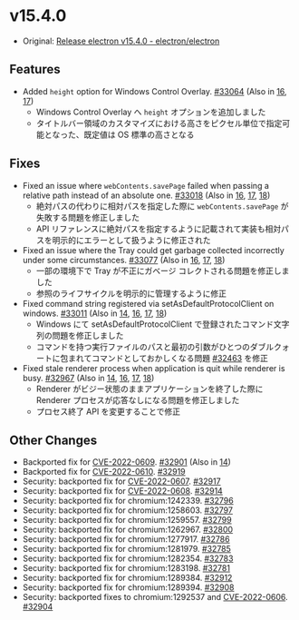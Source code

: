 # v15.4.0

- Original: [Release electron v15.4.0 - electron/electron](https://github.com/electron/electron/releases/tag/v15.4.0)

## Features

- Added `height` option for Windows Control Overlay. [#33064](https://github.com/electron/electron/pull/33064) (Also in [16](https://github.com/electron/electron/pull/33061), [17](https://github.com/electron/electron/pull/32939))
  - Windows Control Overlay へ `height` オプションを追加しました
  - タイトルバー領域のカスタマイズにおける高さをピクセル単位で指定可能となった、既定値は OS 標準の高さとなる

## Fixes

- Fixed an issue where `webContents.savePage` failed when passing a relative path instead of an absolute one. [#33018](https://github.com/electron/electron/pull/33018) (Also in [16](https://github.com/electron/electron/pull/33017), [17](https://github.com/electron/electron/pull/33016), [18](https://github.com/electron/electron/pull/33019))
  - 絶対パスの代わりに相対パスを指定した際に `webContents.savePage` が失敗する問題を修正しました
  - API リファレンスに絶対パスを指定するように記載されて実装も相対パスを明示的にエラーとして扱うように修正された
- Fixed an issue where the Tray could get garbage collected incorrectly under some circumstances. [#33077](https://github.com/electron/electron/pull/33077) (Also in [16](https://github.com/electron/electron/pull/33075), [17](https://github.com/electron/electron/pull/33076), [18](https://github.com/electron/electron/pull/33074))
  - 一部の環境下で Tray が不正にガベージ コレクトされる問題を修正しました
  - 参照のライフサイクルを明示的に管理するように修正
- Fixed command string registered via setAsDefaultProtocolClient on windows. [#33011](https://github.com/electron/electron/pull/33011) (Also in [14](https://github.com/electron/electron/pull/33009), [16](https://github.com/electron/electron/pull/33010), [17](https://github.com/electron/electron/pull/33012), [18](https://github.com/electron/electron/pull/33013))
  - Windows にて setAsDefaultProtocolClient で登録されたコマンド文字列の問題を修正しました
  - コマンドを持つ実行ファイルのパスと最初の引数がひとつのダブルクォートに包まれてコマンドとしておかしくなる問題 [#32463](https://github.com/electron/electron/issues/32463) を修正
- Fixed stale renderer process when application is quit while renderer is busy. [#32967](https://github.com/electron/electron/pull/32967) (Also in [14](https://github.com/electron/electron/pull/32968), [16](https://github.com/electron/electron/pull/32969), [17](https://github.com/electron/electron/pull/32970), [18](https://github.com/electron/electron/pull/32971))
  - Renderer がビジー状態のままアプリケーションを終了した際に Renderer プロセスが応答なしになる問題を修正しました
  - プロセス終了 API を変更することで修正

## Other Changes

- Backported fix for [CVE-2022-0609](https://github.com/advisories/GHSA-vv6j-ww6x-54gx "CVE-2022-0609"). [#32901](https://github.com/electron/electron/pull/32901) (Also in [14](https://github.com/electron/electron/pull/32959))
- Backported fix for [CVE-2022-0610](https://github.com/advisories/GHSA-vxgq-wwj6-w35h "CVE-2022-0610"). [#32919](https://github.com/electron/electron/pull/32919)
- Security: backported fix for [CVE-2022-0607](https://github.com/advisories/GHSA-j8gf-f8mr-xr7w "CVE-2022-0607"). [#32917](https://github.com/electron/electron/pull/32917)
- Security: backported fix for [CVE-2022-0608](https://github.com/advisories/GHSA-qgfv-6fjw-p65r "CVE-2022-0608"). [#32914](https://github.com/electron/electron/pull/32914)
- Security: backported fix for chromium:1242339. [#32796](https://github.com/electron/electron/pull/32796)
- Security: backported fix for chromium:1258603. [#32797](https://github.com/electron/electron/pull/32797)
- Security: backported fix for chromium:1259557. [#32799](https://github.com/electron/electron/pull/32799)
- Security: backported fix for chromium:1262967. [#32800](https://github.com/electron/electron/pull/32800)
- Security: backported fix for chromium:1277917. [#32786](https://github.com/electron/electron/pull/32786)
- Security: backported fix for chromium:1281979. [#32785](https://github.com/electron/electron/pull/32785)
- Security: backported fix for chromium:1282354. [#32783](https://github.com/electron/electron/pull/32783)
- Security: backported fix for chromium:1283198. [#32781](https://github.com/electron/electron/pull/32781)
- Security: backported fix for chromium:1289384. [#32912](https://github.com/electron/electron/pull/32912)
- Security: backported fix for chromium:1289394. [#32908](https://github.com/electron/electron/pull/32908)
- Security: backported fixes to chromium:1292537 and [CVE-2022-0606](https://github.com/advisories/GHSA-g3w5-vwvh-wpww "CVE-2022-0606"). [#32904](https://github.com/electron/electron/pull/32904)
